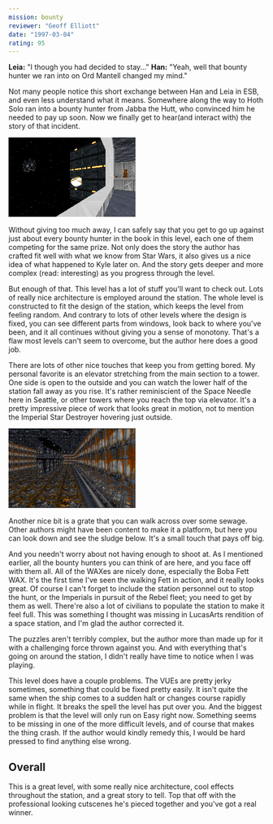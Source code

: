 ```yaml
---
mission: bounty
reviewer: "Geoff Elliott"
date: "1997-03-04"
rating: 95
---
```


**Leia:** "I though you had decided to stay..."
**Han:** "Yeah, well that bounty hunter we ran into on Ord Mantell changed my mind."

Not many people notice this short exchange between Han and Leia in ESB, and even less understand what it means. Somewhere along the way to Hoth Solo ran into a bounty hunter from Jabba the Hutt, who convinced him he needed to pay up soon. Now we finally get to hear(and interact with) the story of that incident.

![Bounty Hunt screenshot 1](./bounty1.png "The Imperials have decided to crash the party.")

Without giving too much away, I can safely say that you get to go up against just about every bounty hunter in the book in this level, each one of them competing for the same prize. Not only does the story the author has crafted fit well with what we know from Star Wars, it also gives us a nice idea of what happened to Kyle later on. And the story gets deeper and more complex (read: interesting) as you progress through the level.

But enough of that. This level has a lot of stuff you'll want to check out. Lots of really nice architecture is employed around the station. The whole level is constructed to fit the design of the station, which keeps the level from feeling random. And contrary to lots of other levels where the design is fixed, you can see different parts from windows, look back to where you've been, and it all continues without giving you a sense of monotony. That's a flaw most levels can't seem to overcome, but the author here does a good job.

There are lots of other nice touches that keep you from getting bored. My personal favorite is an elevator stretching from the main section to a tower. One side is open to the outside and you can watch the lower half of the station fall away as you rise. It's rather reminiscient of the Space Needle here in Seattle, or other towers where you reach the top via elevator. It's a pretty impressive piece of work that looks great in motion, not to mention the Imperial Star Destroyer hovering just outside.

![Bounty Hunt screenshot 2](./bounty2.png "Little touches in the architecture and design(note the see-through grating) pay off big in this level.")

Another nice bit is a grate that you can walk across over some sewage. Other authors might have been content to make it a platform, but here you can look down and see the sludge below. It's a small touch that pays off big.

And you needn't worry about not having enough to shoot at. As I mentioned earlier, all the bounty hunters you can think of are here, and you face off with them all. All of the WAXes are nicely done, especially the Boba Fett WAX. It's the first time I've seen the walking Fett in action, and it really looks great. Of course I can't forget to include the station personnel out to stop the hunt, or the Imperials in pursuit of the Rebel fleet; you need to get by them as well. There're also a lot of civilians to populate the station to make it feel full. This was something I thought was missing in LucasArts rendition of a space station, and I'm glad the author corrected it.

The puzzles aren't terribly complex, but the author more than made up for it with a challenging force thrown against you. And with everything that's going on around the station, I didn't really have time to notice when I was playing.

This level does have a couple problems. The VUEs are pretty jerky sometimes, something that could be fixed pretty easily. It isn't quite the same when the ship comes to a sudden halt or changes course rapidly while in flight. It breaks the spell the level has put over you. And the biggest problem is that the level will only run on Easy right now. Something seems to be missing in one of the more difficult levels, and of course that makes the thing crash. If the author would kindly remedy this, I would be hard pressed to find anything else wrong.

## Overall

This is a great level, with some really nice architecture, cool effects throughout the station, and a great story to tell. Top that off with the professional looking cutscenes he's pieced together and you've got a real winner.